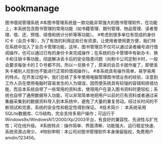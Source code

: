 # bookmanage
图书借阅管理系统
#本图书管理系统是一款功能非常强大的图书管理软件，在功能上，本系统包含图书管理的常用功能（如书籍管理、期刊管理、物品管理、读者管理、借、还、预借、续借和统计分析等等功能）。
#考虑到很多单位有现成的身份IC卡（会员卡等），为了有效的利用这些已有资源，让使用者使用更方便，我们特在系统中加入了会员卡管理功能，这样，图书管理员不仅可以通过读者编号进行借阅操作，也可以通过已有的身份卡来完成操作；在系统的办卡管理中有新办卡、换卡和注销卡等功能，彻底解决丢卡后的安全隐患问题（向制卡公司定制卡时，一般会要求每张卡的ＩＤ号都不同，所以一旦换卡了，原来的会员卡就作废了，即使丢失卡被别人捡到也不能进行正常的借阅操作）。
#本系统具有操作简单，易学易用的特点。在开发过程中，我们总结了多年使用电脑管理图书馆业务的经验，注意到工作人员在使用电脑时容易发生的人为错误，因而使系统具有较强的容错和排错功能，而且本系统自带了一些常用的资料库，使得用户在录入图书资料时更轻松；系统也自带了通用数据导入功能，可以非常简单地把用户以前的已有资料或者通过采集器采集到的数据资料导入到本系统中，避免了大量的重复劳动。经过长时间的不断测试和完善，系统的安全性和稳定性得到保证。
#技术简介： 本系统采用SQLite数据库、C/S结构，完全支持多用户操作；可运行于 Windows9x/WindowsNT/2000/Xp/2003平台，有良好的兼容性、先进性与扩充性；可在线升级。
#系统特点：操作简单、界面清晰、功能强大、运行稳定快速、系统资源占用少。
#特别申明：本公司对图书管理软件本身保留版权，免费用户amdin/123456。
